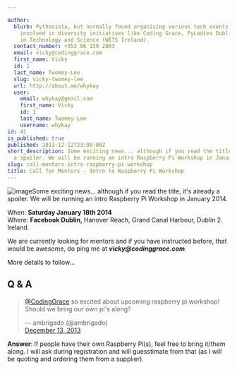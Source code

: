 ```yaml
---

author:
  blurb: Pythonista, but normally found organising various tech events, and now heavily
    involved in diversity initiatives like Coding Grace, PyLadies Dublin, and Women
    in Technology and Science (WITS Ireland).
  contact_number: +353 86 150 2003
  email: vicky@codinggrace.com
  first_name: Vicky
  id: 1
  last_name: Twomey-Lee
  slug: vicky-twomey-lee
  url: http://about.me/whykay
  user:
    email: whykay@gmail.com
    first_name: Vicky
    id: 1
    last_name: Twomey-Lee
    username: whykay
id: 41
is_published: true
published: 2013-12-12T23:00:00Z
short_description: Some exciting news... although if you read the title, it's already
  a spoiler. We will be running an intro Raspberry Pi Workshop in January 2014.
slug: call-mentors-intro-raspberry-pi-workshop
title: Call for Mentors - Intro to Raspberry Pi Workshop
---
```


<p><img alt="image" class="medal" src="https://31.media.tumblr.com/158d775cfce47530b15a0ca4136ee255/tumblr_inline_mxp0ojwfFB1qb6uwg.png" />Some exciting news... although if you read the title, it's already a spoiler. We will be running an intro Raspberry Pi Workshop in January 2014.</p>
<p>When: <strong>Saturday January 18th 2014</strong><br />Where: <strong>Facebook Dublin,&nbsp;</strong>Hanover Reach,&nbsp;Grand Canal Harbour,&nbsp;Dublin 2. Ireland.</p>
<p>We are currently looking for mentors and if you have instructed before, that would be awesome, do ping me at <strong><em>vicky@codinggrace.com</em></strong>.</p>
<p>More details to follow...</p>
<h2>Q &amp; A</h2>
<blockquote class="twitter-tweet">
<p><a href="https://twitter.com/CodingGrace">@CodingGrace</a> so excited about upcoming raspberry pi workshop! Should we bring our own pi's along?</p>
<div>&mdash; ambrigado (@ambrigado)</div>
<a href="https://twitter.com/ambrigado/statuses/411434015917617152">December 13, 2013</a></blockquote>
<script charset="utf-8" src="//platform.twitter.com/widgets.js" type="text/javascript"></script>
<p><strong>Answer</strong>: If people have their own Raspberry Pi(s), feel free to bring it/them along. I will ask during registration and will guesstimate from that (as I will be quoting and ordering them from a supplier).&nbsp;</p>
